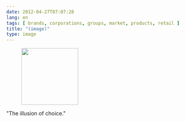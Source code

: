 ```yaml
---
date: 2012-04-27T07:07:28
lang: en
tags: [ brands, corporations, groups, market, products, retail ]
title: "(image)"
type: image
---
```


<figure>
<a
href="https://hugo.ferreira.cc/the-illusion-of-choice/attachment/779/"
rel="attachment"><img
src="/wp-content/uploads/2012/04/tumblr_m34trfMzv91qz82meo1_1280-150x150.png"
width="150" height="150" /></a></figure>

"The illusion of choice."

